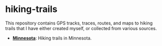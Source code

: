 # hiking-trails
This repository contains GPS tracks, traces, routes, and maps to hiking trails that
I have either created myself, or collected from various sources.

+ **[Minnesota](Minnesota/README.md)**: Hiking trails in Minnesota.
